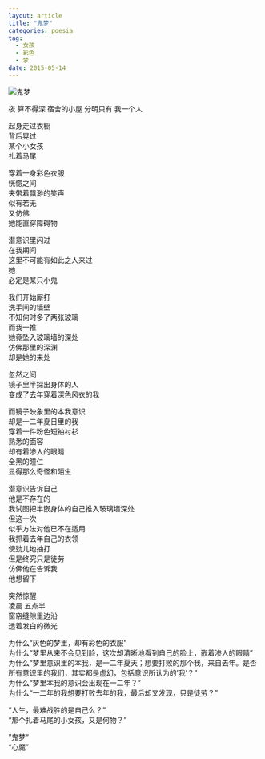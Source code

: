 ```yaml
---
layout: article
title: "鬼梦"
categories: poesia
tag: 
  - 女孩
  - 彩色
  - 梦
date: 2015-05-14
---
```

![鬼梦](https://o654lj7pu.qnssl.com/20150514.jpg)
<p class="poemcolumns3">夜 算不得深  
宿舍的小屋  
分明只有  
我一个人  

起身走过衣橱  
背后晃过  
某个小女孩  
扎着马尾 
<!---more--->    
穿着一身彩色衣服  
恍惚之间  
夹带着飘渺的笑声  
似有若无  
又仿佛  
她能直穿障碍物  

潜意识里闪过  
在我期间  
这里不可能有如此之人来过  
她  
必定是某只小鬼  

我们开始厮打  
洗手间的墙壁  
不知何时多了两张玻璃  
而我一推  
她竟坠入玻璃墙的深处  
仿佛那里的深渊  
却是她的来处  

忽然之间  
镜子里半探出身体的人  
变成了去年穿着深色风衣的我  

而镜子映象里的本我意识  
却是一二年夏日里的我  
穿着一件粉色短袖衬衫  
熟悉的面容  
却有着渗人的眼睛  
全黑的瞳仁  
显得那么奇怪和陌生  

潜意识告诉自己  
他是不存在的  
我试图把半嵌身体的自己推入玻璃墙深处  
但这一次   
似乎方法对他已不在适用  
我抓着去年自己的衣领  
使劲儿地抽打  
但是终究只是徒劳  
仿佛他在告诉我  
他想留下  

突然惊醒  
凌晨 五点半  
窗帘缝隙里边沿  
透着发白的微光  </p>


为什么“灰色的梦里，却有彩色的衣服”  
为什么“梦里从来不会见到脸，这次却清晰地看到自己的脸上，嵌着渗人的眼睛”  
为什么“梦里意识里的本我，是一二年夏天；想要打败的那个我，来自去年。是否所有意识里的我们，其实都是虚幻，包括意识所认为的’我’？”  
为什么“梦里本我的意识会出现在一二年？”  
为什么“一二年的我想要打败去年的我，最后却又发现，只是徒劳？”  

“人生，最难战胜的是自己么？”  
“那个扎着马尾的小女孩，又是何物？”  

”鬼梦“  
“心魔”  